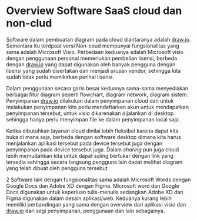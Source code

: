# Overview Software SaaS cloud dan non-clud

Software dalam pembuatan diagram pada cloud diantaranya adalah [draw.io](https://draw.io). Sementara itu terdpaat versi Non-coud mempunyai fungsionalitas yang sama adalah Microsoft Visio. Perbedaan keduanya adalah Microsoft visio dengan penggunaan personal memerlukan pembelian lisensi, berbeda dengan [draw.io](https://draw.io) yang dapat digunakan oleh banyak pengguna dengan lisensi yang sudah disertakan dan menjadi urusan vendor, sehingga kita sudah tidak perlu memikirkan perihal lisensi.

Dalam penggunaan secara garis besar keduanya sama-sama menyediakan berbagai fitur diagram seperti flowchart, diagram network, diagram sistem. Penyimpanan [draw.io](https://draw.io) dilakukan dalam penyimpanan cloud dan untuk melakukan penyimpanan kita perlu mendaftarkan akun untuk mendapatkan penyimpanan tersebut, untuk visio dikarenakan dijalankan di desktop sehingga hanya perlu menyimpan file ke dalam penyimpanan local saja.

Ketika dibutuhkan layanan cloud dinilai lebih fleksibel karena dapat kita buka di mana saja, berbeda dengan software desktop dimana kita harus menjalankan aplikasi tersebut pada device tersebut juga dengan penyimpanan pada device tersebut juga. Dalam *sharing* pun juga cloud lebih memudahkan kita untuk dapat saling bertukar dengan link yang tersedia sehingga secara langsung pengguna lain dapat melihat diagram yang telah dibuat oleh pengguna tersebut.

2 Software lain dengan fungsionalitas sama adalah Microsoft Words dengan Google Docs dan Adobe XD dengan Figma. Microsoft word dan Google Docs digunakan untuk keperluan tulis-menulis sedangkan Adobe XD dan Figma digunakan dalam desain aplikasi/web. Keduanya kurang lebih memiliki perbandingan yang sama dengan overview dari aplikasi visio dan [draw.io](https://draw.io) dari segi penyimpanan, penggunaan dan lain sebagainya.